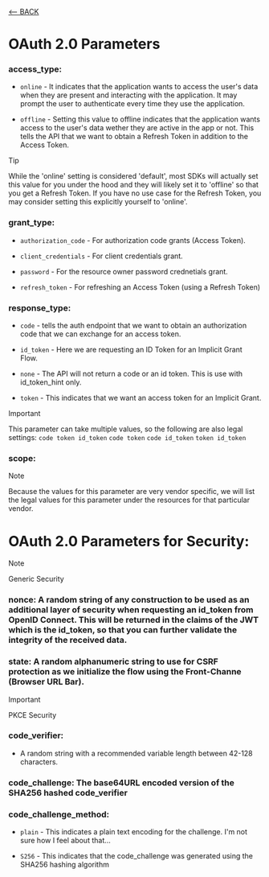 [<-- BACK](https://github.com/bkieselEducational/OAuth-2.0-from-Scratch)

# OAuth 2.0 Parameters

### access_type:

* `online` - It indicates that the application wants to access the user's data when they are present and interacting with the application. It may prompt the user to authenticate every time they use the application.

* `offline` - Setting this value to offline indicates that the application wants access to the user's data wether they are active in the app or not. This tells the API that we want to obtain a Refresh Token in addition to the Access Token.

> [!TIP]
> While the 'online' setting is considered 'default', most SDKs will actually set this value for you under the hood and they will likely set it to 'offline' so that you get a Refresh Token. If you have no use case for the Refresh Token, you may consider setting this explicitly yourself to 'online'.

### grant_type:

* `authorization_code` - For authorization code grants (Access Token).

* `client_credentials` - For client credentials grant.

* `password` - For the resource owner password crednetials grant.

* `refresh_token` - For refreshing an Access Token (using a Refresh Token)


### response_type:

* `code` - tells the auth endpoint that we want to obtain an authorization code that we can exchange for an access token.

* `id_token` - Here we are requesting an ID Token for an Implicit Grant Flow.

* `none` - The API will not return a code or an id token. This is use with id_token_hint only.

* `token` - This indicates that we want an access token for an Implicit Grant.
> [!IMPORTANT]
> This parameter can take multiple values, so the following are also legal settings: `code token id_token` `code token` `code id_token` `token id_token`

### scope:
> [!NOTE]
> Because the values for this parameter are very vendor specific, we will list the legal values for this parameter under the resources for that particular vendor.

# OAuth 2.0 Parameters for Security:
> [!NOTE]
> Generic Security

### nonce: A random string of any construction to be used as an additional layer of security when requesting an id_token from OpenID Connect. This will be returned in the claims of the JWT which is the id_token, so that you can further validate the integrity of the received data.

### state: A random alphanumeric string to use for CSRF protection as we initialize the flow using the Front-Channe (Browser URL Bar).

> [!IMPORTANT]
> PKCE Security

### code_verifier:
- A random string with a recommended variable length between 42-128 characters. 

### code_challenge: The base64URL encoded version of the SHA256 hashed code_verifier

### code_challenge_method:
* `plain` - This indicates a plain text encoding for the challenge. I'm not sure how I feel about that...

* `S256` - This indicates that the code_challenge was generated using the SHA256 hashing algorithm




